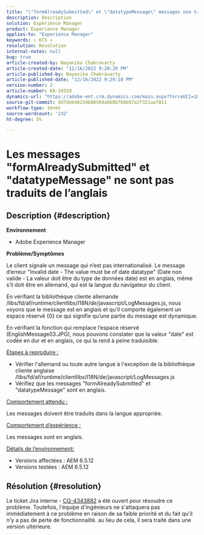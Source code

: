 ```yaml
---
title: "\"formAlreadySubmitted\" et \"datatypeMessage\" messages non traduits de l’anglais"
description: Description
solution: Experience Manager
product: Experience Manager
applies-to: "Experience Manager"
keywords: « KCS »
resolution: Resolution
internal-notes: null
bug: true
article-created-by: Nayanika Chakravarty
article-created-date: "12/16/2022 9:20:20 PM"
article-published-by: Nayanika Chakravarty
article-published-date: "12/16/2022 9:29:10 PM"
version-number: 2
article-number: KA-19329
dynamics-url: "https://adobe-ent.crm.dynamics.com/main.aspx?forceUCI=1&pagetype=entityrecord&etn=knowledgearticle&id=3ef53070-877d-ed11-81ac-6045bd006079"
source-git-commit: dd7deb48154b88569abb8b7b8b97a2f321aaf811
workflow-type: tm+mt
source-wordcount: '232'
ht-degree: 5%

---
```


# Les messages &quot;formAlreadySubmitted&quot; et &quot;datatypeMessage&quot; ne sont pas traduits de l’anglais

## Description {#description}


<b>Environnement</b>

- Adobe Experience Manager

<b>Problème/Symptômes</b>

Le client signale un message qui n’est pas internationalisé. Le message d’erreur &quot;Invalid date - The value must be of date datatype&quot; (Date non valide - La valeur doit être du type de données date) est en anglais, même s’il doit être en allemand, qui est la langue du navigateur du client.

En vérifiant la bibliothèque cliente allemande /libs/fd/af/runtime/clientlibs/I18N/de/javascript/LogMessages.js, nous voyons que le message est en anglais et qu’il comporte également un espace réservé {0} ce qui signifie qu’une partie du message est dynamique.

En vérifiant la fonction qui remplace l’espace réservé (EnglishMessage03.JPG), nous pouvons constater que la valeur &quot;date&quot; est codée en dur et en anglais, ce qui la rend à peine traduisible.

<u>Étapes à reproduire :</u>

- Vérifier l&#39;allemand ou toute autre langue à l&#39;exception de la bibliothèque cliente anglaise /libs/fd/af/runtime/clientlibs/I18N/de/javascript/LogMessages.js
- Vérifiez que les messages &quot;formAlreadySubmitted&quot; et &quot;datatypeMessage&quot; sont en anglais.


<u>Comportement attendu :</u>

Les messages doivent être traduits dans la langue appropriée.

<u>Comportement d’expérience :</u>

Les messages sont en anglais.

<u>Détails de l’environnement:</u>

- Versions affectées : AEM 6.5.12
- Versions testées : AEM 6.5.12



## Résolution {#resolution}


Le ticket Jira interne - [CQ-4343882](https://jira.corp.adobe.com/browse/CQ-4343882) a été ouvert pour résoudre ce problème. Toutefois, l&#39;équipe d&#39;ingénieurs ne s&#39;attaquera pas immédiatement à ce problème en raison de sa faible priorité et du fait qu&#39;il n&#39;y a pas de perte de fonctionnalité. au lieu de cela, il sera traité dans une version ultérieure.
